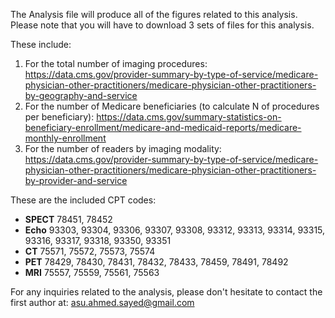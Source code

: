 The Analysis file will produce all of the figures related to this analysis. Please note that you will have to download 3 sets of files for this analysis.

These include:
1. For the total number of imaging procedures: https://data.cms.gov/provider-summary-by-type-of-service/medicare-physician-other-practitioners/medicare-physician-other-practitioners-by-geography-and-service
2. For the number of Medicare beneficiaries (to calculate N of procedures per beneficiary): https://data.cms.gov/summary-statistics-on-beneficiary-enrollment/medicare-and-medicaid-reports/medicare-monthly-enrollment
3. For the number of readers by imaging modality: https://data.cms.gov/provider-summary-by-type-of-service/medicare-physician-other-practitioners/medicare-physician-other-practitioners-by-provider-and-service

These are the included CPT codes:
- **SPECT**	78451, 78452
- **Echo**	93303, 93304, 93306, 93307, 93308, 93312, 93313, 93314, 93315, 93316, 93317, 93318, 93350, 93351
- **CT**	75571, 75572, 75573, 75574
- **PET**	78429, 78430, 78431, 78432, 78433, 78459, 78491, 78492
- **MRI**	75557, 75559, 75561, 75563


For any inquiries related to the analysis, please don't hesitate to contact the first author at: asu.ahmed.sayed@gmail.com
